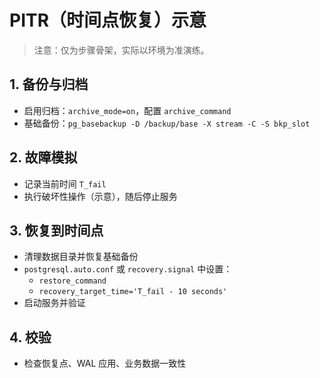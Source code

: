 # PITR（时间点恢复）示意

> 注意：仅为步骤骨架，实际以环境为准演练。

## 1. 备份与归档

- 启用归档：`archive_mode=on`，配置 `archive_command`
- 基础备份：`pg_basebackup -D /backup/base -X stream -C -S bkp_slot`

## 2. 故障模拟

- 记录当前时间 `T_fail`
- 执行破坏性操作（示意），随后停止服务

## 3. 恢复到时间点

- 清理数据目录并恢复基础备份
- `postgresql.auto.conf` 或 `recovery.signal` 中设置：
  - `restore_command`
  - `recovery_target_time='T_fail - 10 seconds'`
- 启动服务并验证

## 4. 校验

- 检查恢复点、WAL 应用、业务数据一致性
